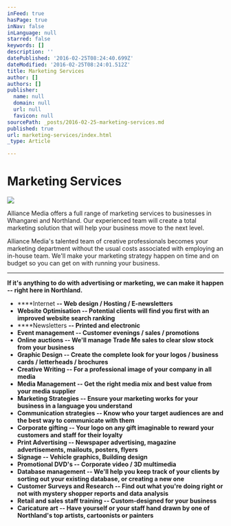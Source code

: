 ```yaml
---
inFeed: true
hasPage: true
inNav: false
inLanguage: null
starred: false
keywords: []
description: ''
datePublished: '2016-02-25T08:24:40.699Z'
dateModified: '2016-02-25T08:24:01.512Z'
title: Marketing Services
author: []
authors: []
publisher:
  name: null
  domain: null
  url: null
  favicon: null
sourcePath: _posts/2016-02-25-marketing-services.md
published: true
url: marketing-services/index.html
_type: Article

---
```

# Marketing Services
![](https://the-grid-user-content.s3-us-west-2.amazonaws.com/4f5829d9-3a35-49d8-9474-37f28af1b975.jpg)

Alliance Media offers a full range of marketing
services to businesses in Whangarei and Northland.  Our experienced team
will create a total marketing solution that will help your business move to the
next level.

Alliance Media's talented team of creative
professionals becomes your marketing department without the usual costs
associated with employing an in-house team.  We'll make your marketing
strategy happen on time and on budget so you can get on with running your
business.

****

**If it's anything to do with
advertising or marketing, we can make it happen -- right here in Northland.**

* ****Internet **-- Web design / Hosting /
E-newsletters**
* ****Website
Optimisation** -- Potential clients will find you first with an
improved website search ranking**
* ****Newsletters **-- Printed and electronic**
* **Event
management -- Customer evenings / sales / promotions**
* **Online
auctions -- We'll
manage Trade Me sales to clear slow stock from your business**
* **Graphic
Design -- Create the complete look for your logos /
business      cards / letterheads / brochures**
* **Creative
Writing -- For
a professional image of your company in all media**
* **Media
Management -- Get the right media mix and best value from
your media supplier**
* **Marketing
Strategies -- Ensure your marketing works for your business
in a language you understand**
* **Communication
strategies -- Know who your target audiences are and the
best way to communicate with them**
* **Corporate
gifting -- Your
logo on any gift imaginable to reward your      customers
and staff for their loyalty**
* **Print
Advertising --
Newspaper advertising, magazine advertisements, mailouts, posters, flyers**
* **Signage -- Vehicle graphics, Building
design**
* **Promotional
DVD's -- Corporate
video / 3D multimedia**
* **Database
management -- We'll help you keep track of your clients by
sorting out your existing database, or creating a new one**
* **Customer
Surveys and Research -- Find out what you're doing right or not with
mystery shopper reports and data analysis**
* **Retail
and sales staff training -- Custom-designed for your business**
* **Caricature
art -- Have
yourself or your staff hand drawn by one of Northland's top artists,
cartoonists or painters**